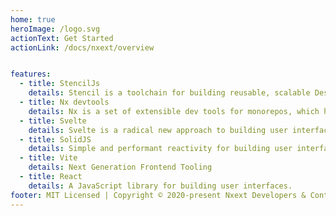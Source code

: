 ```yaml
---
home: true
heroImage: /logo.svg
actionText: Get Started
actionLink: /docs/nxext/overview


features:
  - title: StencilJs
    details: Stencil is a toolchain for building reusable, scalable Design Systems. Generate small, blazing fast, and 100% standards based Web Components that run in every browser.
  - title: Nx devtools
    details: Nx is a set of extensible dev tools for monorepos, which helps you develop like Google, Facebook, and Microsoft.
  - title: Svelte
    details: Svelte is a radical new approach to building user interfaces. Whereas traditional frameworks like React and Vue do the bulk of their work in the browser, Svelte shifts that work into a compile step that happens when you build your app.
  - title: SolidJS
    details: Simple and performant reactivity for building user interfaces.
  - title: Vite
    details: Next Generation Frontend Tooling
  - title: React
    details: A JavaScript library for building user interfaces.
footer: MIT Licensed | Copyright © 2020-present Nxext Developers & Contributors
---
```

